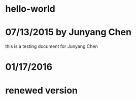 # hello-world
# 07/13/2015 by Junyang Chen
this is a testing document for Junyang Chen

# 01/17/2016
# renewed version
